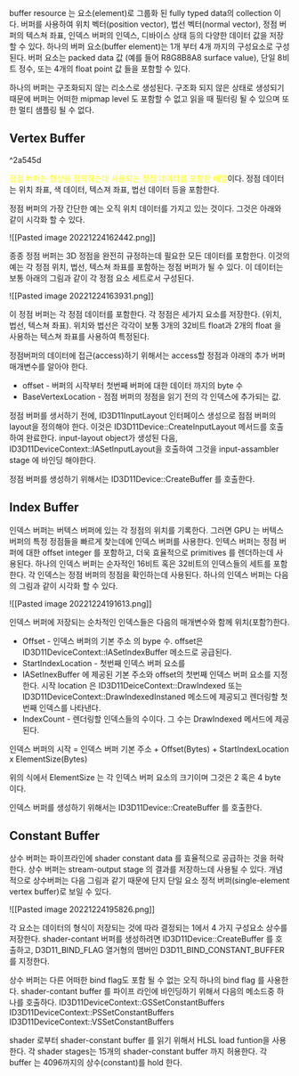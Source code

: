 buffer resource 는 요소(element)로 그룹화 된 fully typed data의 collection 이다. 버퍼를 사용하여 위치 벡터(position vector), 법선 벡터(normal vector), 정점 버퍼의 텍스쳐 좌표, 인덱스 버퍼의 인덱스, 디바이스 상태 등의 다양한 데이터 값을 저장할 수 있다. 하나의 버퍼 요소(buffer element)는 1개 부터 4개 까지의 구성요소로 구성된다. 버퍼 요소는 packed data 값 (예를 들어 R8G8B8A8 surface value), 단일 8비트 정수, 또는 4개의 float point 값 들을 포함할 수 있다. 

하나의 버퍼는 구조화되지 않는 리소스로 생성된다. 구조화 되지 않은 상태로 생성되기 때문에 버퍼는 어떠한 mipmap level 도 포함할 수 없고 읽을 때 필터링 될 수 있으며 또한 멀티 샘플링 될 수 없다.

## Vertex Buffer

^2a545d

<span style="color:yellow">정점 버퍼는 형상을 정의하는데 사용되는 정점 데이터를 포함한 배열</span>이다. 정점 데이터는 위치 좌표, 색 데이터, 텍스져 좌표, 법선 데이터 등을 포함한다.

정점 버퍼의 가장 간단한 예는 오직 위치 데이터를 가지고 있는 것이다. 그것은 아래와 같이 시각화 할 수 있다.

![[Pasted image 20221224162442.png]]

종종 정점 버퍼는 3D 정점을 완전히 규정하는데 필요한 모든 데이터를 포함한다. 이것의 예는 각 정점 위치, 법선, 텍스쳐 좌표를 포함하는 정점 버퍼가 될 수 있다. 이 데이터는 보통 아래의 그림과 같이 각 정점 요소 세트로서 구성된다.

![[Pasted image 20221224163931.png]]

이 정점 버퍼는 각 정점 데이터를 포함한다. 각 정점은 세가지 요소를 저장한다. (위치, 법선, 텍스쳐 좌표). 위치와 법선은 각각이 보통 3개의 32비트 float과 2개의 float 을 사용하는 텍스쳐 좌표를 사용하여 특정된다.

정점버퍼의 데이터에 접근(access)하기 위해서는 access할 정점과 야래의 추가 버퍼 매개변수를 알아야 한다. 
- offset - 버퍼의 시작부터 첫번째 버퍼에 대한 데이터 까지의 byte 수
- BaseVertexLocation - 점점 버퍼의 정점을 읽기 전의 각 인덱스에 추가되는 값.

정점 버퍼를 생서하기 전에, ID3D11InputLayout 인터페이스 생성으로 점점 버퍼의 layout을 정의해야 한다. 이것은 ID3D11Device::CreateInputLayout 메서드를 호출하여 완료한다. input-layout object가 생성된 다음, ID3D11DeviceContext::IASetInputLayout을 호출하여 그것을 input-assambler stage 에 바인딩 해야한다. 

정점 버퍼를 생성하기 위해서는 ID3D11Device::CreateBuffer 를 호출한다.

## Index Buffer

인덱스 버퍼는 버텍스 버퍼에 있는 각 정점의 위치를 기록한다. 그러면 GPU 는 버텍스 버퍼의 특정 정점들을 빠르게 찾는데에 인덱스 버퍼를 사용한다. 
인텍스 버퍼는 정점 버퍼에 대한 offset integer 를 포함하고, 더욱 효율적으로 primitives 를 렌더하는데 사용된다. 하나의 인덱스 버퍼는 순자적인 16비트 혹은 32비트의 인덱스들의 세트를 포함한다. 각 인덱스는 정점 버퍼의 정점을 확인하는데 사용된다. 하나의 인덱스 버퍼는 다음의 그림과 같이 시각화 할 수 있다.

![[Pasted image 20221224191613.png]]

인덱스 버퍼에 저장되는 순차적인 인덱스들은 다음의 매개변수와 함께 위치(포함?)한다.
- Offset - 인덱스 버퍼의 기본 주소 의 bype 수. offset은 ID3D11DeviceContext::IASetIndexBuffer 메소드로 공급된다.
- StartIndexLocation - 첫번째 인덱스 버퍼 요소를  
- IASetInexBuffer 에 제공된 기본 주소와 offset의 첫번째 인덱스 버퍼 요소를 지정한다. 시작 location 은 ID3D11DeiceContext::DrawIndexed 또는 ID3D11DeviceContext::DrawIndexedInstaned 메소드에 제공되고 렌더링할 첫번째 인덱스를 나타낸다.
- IndexCount - 렌더링할 인덱스들의 수이다. 그 수는 DrawIndexed 메서드에 제공된다.

인덱스 버퍼의 시작 = 인덱스 버퍼 기본 주소 + Offset(Bytes) + StartIndexLocation x ElementSize(Bytes)

위의 식에서 ElementSize 는 각 인덱스 버퍼 요소의 크기이며 그것은 2 혹은 4 byte 이다.

인덱스 버퍼를 생성하기 위해서는 ID3D11Device::CreateBuffer 를 호출한다.

## Constant Buffer

상수 버퍼는 파이프라인에 shader constant data 를 효율적으로 공급하는 것을 허락한다. 상수 버퍼는 stream-output stage 의 결과를 저장하느데 사용될 수 있다. 개념적으로 상수버퍼는 다음 그림과 같기 때문에 단지 단일 요소 정적 버퍼(single-element vertex buffer)로 보일 수 있다. 

![[Pasted image 20221224195826.png]]

각 요소는 데이터의 형식이 저장되는 것에 따라 결정되는 1에서 4 가지 구성요소 상수를 저장한다. shader-contant 버퍼를 생성하려면 ID3D11Device::CreateBuffer 를 호출하고, D3D11_BIND_FLAG 열거형의 맴버인 D3D11_BIND_CONSTANT_BUFFER 를 지정한다.

상수 버퍼는 다른 어떠한 bind flag도 포함 될 수 없는 오직 하나의 bind flag 를 사용한다. shader-contant buffer 를 파이프 라인에 바인딩하기 위해서 다음의 메소드중 하나를 호출하다.
ID3D11DeviceContext::GSSetConstantBuffers
ID3D11DeviceContext::PSSetConstantBuffers
ID3D11DeviceContext::VSSetConstantBuffers

shader 로부터 shader-constant buffer 를 읽기 위해서 HLSL load funtion을 사용한다. 각 shader stages는 15개의 shader-constant buffer 까지 허용한다. 각 buffer 는 4096까지의 상수(constant)를 hold 한다.

